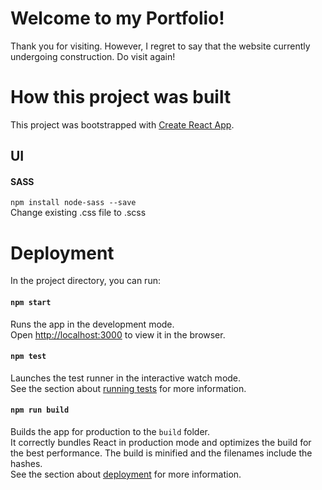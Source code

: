 # Welcome to my Portfolio!

Thank you for visiting. However, I regret to say that the website currently undergoing construction. Do visit again!

# How this project was built

This project was bootstrapped with [Create React App](https://github.com/facebook/create-react-app).

## UI

#### SASS

`npm install node-sass --save`<br>
Change existing .css file to .scss

# Deployment

In the project directory, you can run:

#### `npm start`

Runs the app in the development mode.<br>
Open [http://localhost:3000](http://localhost:3000) to view it in the browser.

#### `npm test`

Launches the test runner in the interactive watch mode.<br>
See the section about [running tests](https://facebook.github.io/create-react-app/docs/running-tests) for more information.

#### `npm run build`

Builds the app for production to the `build` folder.<br>
It correctly bundles React in production mode and optimizes the build for the best performance. The build is minified and the filenames include the hashes.<br> See the section about [deployment](https://facebook.github.io/create-react-app/docs/deployment) for more information.
